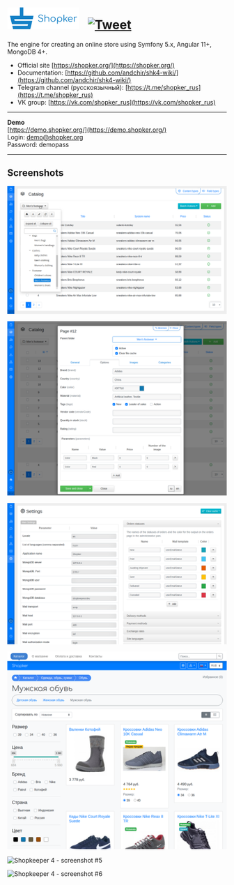 # ![Shopkeeper4](https://github.com/andchir/shopkeeper4/blob/master/public/img/shk-logo-small-blue.png?raw=true) &nbsp; [![Tweet](https://img.shields.io/twitter/url/http/shields.io.svg?style=social)](https://twitter.com/intent/tweet?text=Get%20free%20engine%20for%20your%20online%20store&url=https://modx-shopkeeper.ru&via=shopkeeper4&hashtags=symfony,mongodb,angular,bootstrap)

The engine for creating an online store using Symfony 5.x, Angular 11+, MongoDB 4+.

- Official site [https://shopker.org/](https://shopker.org/)
- Documentation: [https://github.com/andchir/shk4-wiki/](https://github.com/andchir/shk4-wiki/)
- Telegram channel (русскоязычный): [https://t.me/shopker_rus](https://t.me/shopker_rus)
- VK group: [https://vk.com/shopker_rus](https://vk.com/shopker_rus)

***

**Demo**  
[https://demo.shopker.org/](https://demo.shopker.org/)  
Login: demo@shopker.org  
Password: demopass  

***

Screenshots
-----------

![Shopkeeper 4 - screenshot #1](https://github.com/andchir/shopkeeper4/blob/master/docs/screenshots/001.png?raw=true "Shopkeeper 4 - screenshot #1")

![Shopkeeper 4 - screenshot #2](https://github.com/andchir/shopkeeper4/blob/master/docs/screenshots/002.png?raw=true "Shopkeeper 4 - screenshot #2")

![Shopkeeper 4 - screenshot #3](https://github.com/andchir/shopkeeper4/blob/master/docs/screenshots/003.png?raw=true "Shopkeeper 4 - screenshot #3")

![Shopkeeper 4 - screenshot #4](https://github.com/andchir/shopkeeper4/blob/master/docs/screenshots/004.png?raw=true "Shopkeeper 4 - screenshot #4")

![Shopkeeper 4 - screenshot #5](https://github.com/andchir/shopkeeper4/blob/master/docs/screenshots/005.png?raw=true "Shopkeeper 4 - screenshot #5")

![Shopkeeper 4 - screenshot #6](https://github.com/andchir/shopkeeper4/blob/master/docs/screenshots/006.png?raw=true "Shopkeeper 4 - screenshot #6")
